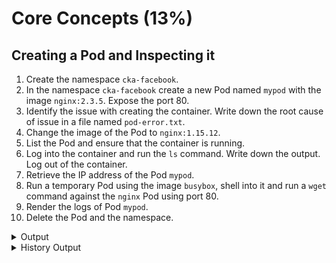 # Core Concepts (13%)

## Creating a Pod and Inspecting it

1. Create the namespace `cka-facebook`.
2. In the namespace `cka-facebook` create a new Pod named `mypod` with the image `nginx:2.3.5`. Expose the port 80.
3. Identify the issue with creating the container. Write down the root cause of issue in a file named `pod-error.txt`.
4. Change the image of the Pod to `nginx:1.15.12`.
5. List the Pod and ensure that the container is running.
6. Log into the container and run the `ls` command. Write down the output. Log out of the container.
7. Retrieve the IP address of the Pod `mypod`.
8. Run a temporary Pod using the image `busybox`, shell into it and run a `wget` command against the `nginx` Pod using port 80.
9. Render the logs of Pod `mypod`.
10. Delete the Pod and the namespace.

<details><summary>Output</summary>
<p>

First, create the namespace.

```bash
$ kubectl create namespace cka-facebook
```

Next, create the Pod in the new namespace.

```bash
$ kubectl run mypod --image=nginx:2.3.5 --restart=Never --port=80 --namespace=cka-facebook
pod/mypod created
```

You will see that the image cannot be pulled as it doesn't exist with this tag.

```bash
$ kubectl get pod -n cka-facebook
NAME    READY   STATUS             RESTARTS   AGE
mypod   0/1     ImagePullBackOff   0          1m
```

The list of events can give you a deeper insight.

```bash
$ kubectl describe pod -n cka-facebook
...
Events:
  Type     Reason                 Age                 From                         Message
  ----     ------                 ----                ----                         -------
  Normal   Scheduled              3m3s                default-scheduler            Successfully assigned mypod to docker-for-desktop
  Normal   SuccessfulMountVolume  3m2s                kubelet, docker-for-desktop  MountVolume.SetUp succeeded for volume "default-token-jbcl6"
  Normal   Pulling                84s (x4 over 3m2s)  kubelet, docker-for-desktop  pulling image "nginx:2.3.5"
  Warning  Failed                 83s (x4 over 3m1s)  kubelet, docker-for-desktop  Failed to pull image "nginx:2.3.5": rpc error: code = Unknown desc = Error response from daemon: manifest for nginx:2.3.5 not found
  Warning  Failed                 83s (x4 over 3m1s)  kubelet, docker-for-desktop  Error: ErrImagePull
  Normal   BackOff                69s (x6 over 3m)    kubelet, docker-for-desktop  Back-off pulling image "nginx:2.3.5"
  Warning  Failed                 69s (x6 over 3m)    kubelet, docker-for-desktop  Error: ImagePullBackOff
```

Go ahead and edit the existing Pod. Alternatively, you could also just use the `kubectl set image pod mypod mypod=nginx --namespace=cka-facebook` command.

```bash
$ kubectl edit pod mypod --namespace=cka-facebook
```

After setting an image that does exist, the Pod should render the status `Running`.

```bash
$ kubectl get pod -n cka-facebook
NAME    READY   STATUS    RESTARTS   AGE
mypod   1/1     Running   0          14m
```

You can shell into the container and run the `ls` command.

```bash
$ kubectl exec mypod -it --namespace=cka-facebook  -- /bin/sh
/ # ls
bin  boot  dev	etc  home  lib	lib64  media  mnt  opt	proc  root  run  sbin  srv  sys  tmp  usr  var
/ # exit
```

Retrieve the IP address of the Pod with the `-o wide` command line option.

```bash
$ kubectl get pods -o wide -n cka-facebook
NAME    READY   STATUS    RESTARTS   AGE   IP               NODE
mypod   1/1     Running   0          12m   192.168.60.149   docker-for-desktop
```

Remember to use the `--rm` to create a temporary Pod.

```bash
$ kubectl run busybox --image=busybox --rm -it --restart=Never -n cka-facebook -- /bin/sh
If you don't see a command prompt, try pressing enter.
/ # wget -O- 192.168.60.149:80
Connecting to 192.168.60.149:80 (192.168.60.149:80)
<!DOCTYPE html>
<html>
<head>
<title>Welcome to nginx!</title>
<style>
    body {
        width: 35em;
        margin: 0 auto;
        font-family: Tahoma, Verdana, Arial, sans-serif;
    }
</style>
</head>
<body>
<h1>Welcome to nginx!</h1>
<p>If you see this page, the nginx web server is successfully installed and
working. Further configuration is required.</p>

<p>For online documentation and support please refer to
<a href="http://nginx.org/">nginx.org</a>.<br/>
Commercial support is available at
<a href="http://nginx.com/">nginx.com</a>.</p>

<p><em>Thank you for using nginx.</em></p>
</body>
</html>
-                    100% |**********************************************************************|   612  0:00:00 ETA
/ # exit
```

The logs of the Pod should show a single line indicating our request.

```bash
$ kubectl logs mypod -n cka-facebook
192.168.60.162 - - [17/May/2019:13:35:59 +0000] "GET / HTTP/1.1" 200 612 "-" "Wget" "-"
```

Delete the Pod and namespace after you are done.

```bash
$ kubectl delete pod mypod --namespace=cka-facebook
pod "mypod" deleted
$ kubectl delete namespace cka-facebook
namespace "cka-facebook" deleted
```

</p>
</details>


<details><summary>History Output</summary>
<p>
```bash
   1  create namespace cka-facebook
   2  kubectl create namespace cka-facebook
   3  kubectl get ns
   4  kubectl run mypod --image=nginx:2.3.4 --port=80 --restart=Never --namespace=cka-facebook
   5  kubectl get pods -n cka-facebook
   6  kubectl describe pod -n cka-facebook
   7  kubectl edit pod mypod --namespace=cka-facebook
   8  kubectl get pods -n cka-facebook
   9  kubectl exec mypod -it -n cka-facebook -- /bin/sh
   10  kubectl get pods -o wide
   11  kubectl get pods -o wide -n cka-facebook
   12  kubectl run busybox --image=busybox --rm -it --restart=Never -n cka-facebook -- /bin/sh
   13  kubectl logs mypod -n cka-facebook
   14  kubectl delete pod mypod --namespace=cka-facebook
   15  kubectl delete namespace cka-facebook
   16  history
```
</p>
</details>